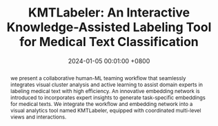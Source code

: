 ---
title:          "KMTLabeler: An Interactive Knowledge-Assisted Labeling Tool for Medical Text Classification"
date:           2024-01-05 00:01:00 +0800
selected:       true
pub:            "IEEE Transactions on Visualization and Computer Graphics (TVCG)"
pub_last:       ' <span class="badge badge-pill badge-publication badge-primary">TVCG 2024</span>'
pub_date:       "2024"
abstract: >-
  we present a collaborative human-ML teaming workflow that seamlessly integrates visual cluster analysis and active learning to assist domain experts in labeling medical text with high efficiency. An innovative embedding network is introduced to incorporates expert insights to generate task-specific embeddings for medical texts. We integrate the workflow and embedding network into a visual analytics tool named KMTLabeler, equipped with coordinated multi-level views and interactions.
cover:          /assets/images/covers/KMTLabeler.png
authors:
- He Wang
- Yang Ouyang
- Yuchen Wu
- Chang Jiang
- Lixia Jin
- Yuanwu Cao
- Quan Li
links:
  Paper: https://ieeexplore.ieee.org/abstract/document/10540286
---